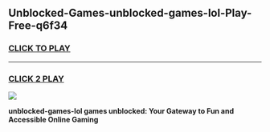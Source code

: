 
## Unblocked-Games-unblocked-games-lol-Play-Free-q6f34
<h3>
<a href="https://premium76.site?title=unblocked-games-lol&ref=18A">CLICK TO PLAY</a></h3>
<hr>

<h3>
<a href="https://premium76.site?title=unblocked-games-lol&ref=18A">CLICK 2 PLAY</a>
  
</h3>

<a href="https://premium76.site?title=unblocked-games-lol&ref=18A"><img src="https://clearcache.store/games.png"></a>


**unblocked-games-lol games unblocked: Your Gateway to Fun and Accessible Online Gaming**
